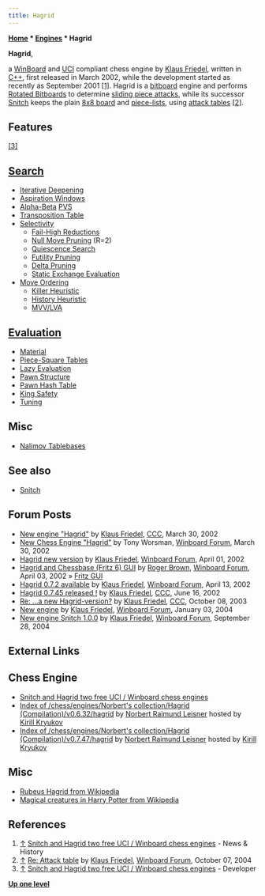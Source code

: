 ```yaml
---
title: Hagrid
---
```

**[Home](Home "Home") * [Engines](Engines "Engines") * Hagrid**

**Hagrid**,

a [WinBoard](WinBoard "WinBoard") and [UCI](UCI "UCI") compliant chess engine by [Klaus Friedel](index.php?title=Klaus_Friedel&action=edit&redlink=1 "Klaus Friedel (page does not exist)"), written in [C++](Cpp "Cpp"), first released in March 2002, while the development started as recently as September 2001 <a id="cite-note-1" href="#cite-ref-1">[1]</a>.
Hagrid is a [bitboard](Bitboards "Bitboards") engine and performs [Rotated Bitboards](Rotated_Bitboards "Rotated Bitboards") to determine [sliding piece attacks](Sliding_Piece_Attacks "Sliding Piece Attacks"), while its successor [Snitch](Snitch "Snitch") keeps the plain [8x8 board](8x8_Board "8x8 Board") and [piece-lists](Piece-Lists "Piece-Lists"), using [attack tables](Attack_and_Defend_Maps "Attack and Defend Maps") <a id="cite-note-2" href="#cite-ref-2">[2]</a>.

## Features

<a id="cite-note-3" href="#cite-ref-3">[3]</a>

## [Search](Search "Search")

- [Iterative Deepening](Iterative_Deepening "Iterative Deepening")
- [Aspiration Windows](Aspiration_Windows "Aspiration Windows")
- [Alpha-Beta](Alpha-Beta "Alpha-Beta") [PVS](Principal_Variation_Search "Principal Variation Search")
- [Transposition Table](Transposition_Table "Transposition Table")
- [Selectivity](Selectivity "Selectivity")
  - [Fail-High Reductions](Fail-High_Reductions "Fail-High Reductions")
  - [Null Move Pruning](Null_Move_Pruning "Null Move Pruning") (R=2)
  - [Quiescence Search](Quiescence_Search "Quiescence Search")
  - [Futility Pruning](Futility_Pruning "Futility Pruning")
  - [Delta Pruning](Delta_Pruning "Delta Pruning")
  - [Static Exchange Evaluation](Static_Exchange_Evaluation "Static Exchange Evaluation")
- [Move Ordering](Move_Ordering "Move Ordering")
  - [Killer Heuristic](Killer_Heuristic "Killer Heuristic")
  - [History Heuristic](History_Heuristic "History Heuristic")
  - [MVV/LVA](MVV-LVA "MVV-LVA")

## [Evaluation](Evaluation "Evaluation")

- [Material](Material "Material")
- [Piece-Square Tables](Piece-Square_Tables "Piece-Square Tables")
- [Lazy Evaluation](Lazy_Evaluation "Lazy Evaluation")
- [Pawn Structure](Pawn_Structure "Pawn Structure")
- [Pawn Hash Table](Pawn_Hash_Table "Pawn Hash Table")
- [King Safety](King_Safety "King Safety")
- [Tuning](Automated_Tuning "Automated Tuning")

## Misc

- [Nalimov Tablebases](Nalimov_Tablebases "Nalimov Tablebases")

## See also

- [Snitch](Snitch "Snitch")

## Forum Posts

- [New engine "Hagrid"](https://www.stmintz.com/ccc/index.php?id=220512) by [Klaus Friedel](index.php?title=Klaus_Friedel&action=edit&redlink=1 "Klaus Friedel (page does not exist)"), [CCC](CCC "CCC"), March 30, 2002
- [New Chess Engine "Hagrid"](http://www.open-aurec.com/wbforum/viewtopic.php?f=18&t=36625&p=138765) by Tony Worsman, [Winboard Forum](Computer_Chess_Forums "Computer Chess Forums"), March 30, 2002
- [Hagrid new version](http://www.open-aurec.com/wbforum/viewtopic.php?f=18&t=36651&p=138857) by [Klaus Friedel](index.php?title=Klaus_Friedel&action=edit&redlink=1 "Klaus Friedel (page does not exist)"), [Winboard Forum](Computer_Chess_Forums "Computer Chess Forums"), April 01, 2002
- [Hagrid and Chessbase (Fritz 6) GUI](http://www.open-aurec.com/wbforum/viewtopic.php?f=18&t=36670&p=138931) by [Roger Brown](index.php?title=Roger_Brown&action=edit&redlink=1 "Roger Brown (page does not exist)"), [Winboard Forum](Computer_Chess_Forums "Computer Chess Forums"), April 03, 2002 » [Fritz GUI](Fritz#FritzGUI "Fritz")
- [Hagrid 0.7.2 available](http://www.open-aurec.com/wbforum/viewtopic.php?f=18&t=36849&p=139701) by [Klaus Friedel](index.php?title=Klaus_Friedel&action=edit&redlink=1 "Klaus Friedel (page does not exist)"), [Winboard Forum](Computer_Chess_Forums "Computer Chess Forums"), April 13, 2002
- [Hagrid 0.7.45 released !](https://www.stmintz.com/ccc/index.php?id=235751) by [Klaus Friedel](index.php?title=Klaus_Friedel&action=edit&redlink=1 "Klaus Friedel (page does not exist)"), [CCC](CCC "CCC"), June 16, 2002
- [Re: ...a new Hagrid-version?](https://www.stmintz.com/ccc/index.php?id=320241) by [Klaus Friedel](index.php?title=Klaus_Friedel&action=edit&redlink=1 "Klaus Friedel (page does not exist)"), [CCC](CCC "CCC"), October 08, 2003
- [New engine](http://www.open-aurec.com/wbforum/viewtopic.php?f=18&t=45881&p=174271) by [Klaus Friedel](index.php?title=Klaus_Friedel&action=edit&redlink=1 "Klaus Friedel (page does not exist)"), [Winboard Forum](Computer_Chess_Forums "Computer Chess Forums"), January 03, 2004
- [New engine Snitch 1.0.0](http://www.open-aurec.com/wbforum/viewtopic.php?f=2&t=74&p=157) by [Klaus Friedel](index.php?title=Klaus_Friedel&action=edit&redlink=1 "Klaus Friedel (page does not exist)"), [Winboard Forum](Computer_Chess_Forums "Computer Chess Forums"), September 28, 2004

## External Links

## Chess Engine

- [Snitch and Hagrid two free UCI / Winboard chess engines](http://www.friedelprivat.de/)
- [Index of /chess/engines/Norbert's collection/Hagrid (Compilation)/v0.6.32/hagrid](http://kirr.homeunix.org/chess/engines/Norbert's%20collection/Hagrid%20%28Compilation%29/v0.6.32/hagrid/) by [Norbert Raimund Leisner](Norbert_Raimund_Leisner "Norbert Raimund Leisner") hosted by [Kirill Kryukov](Kirill_Kryukov "Kirill Kryukov")
- [Index of /chess/engines/Norbert's collection/Hagrid (Compilation)/v0.7.47/hagrid](http://kirr.homeunix.org/chess/engines/Norbert's%20collection/Hagrid%20%28Compilation%29/v0.7.47/hagrid/) by [Norbert Raimund Leisner](Norbert_Raimund_Leisner "Norbert Raimund Leisner") hosted by [Kirill Kryukov](Kirill_Kryukov "Kirill Kryukov")

## Misc

- [Rubeus Hagrid from Wikipedia](https://en.wikipedia.org/wiki/Rubeus_Hagrid)
- [Magical creatures in Harry Potter from Wikipedia](https://en.wikipedia.org/wiki/Magical_creatures_in_Harry_Potter#Hagrid.27s_pets)

## References

1. <a id="cite-ref-1" href="#cite-note-1">↑</a> [Snitch and Hagrid two free UCI / Winboard chess engines](http://www.friedelprivat.de/) - News & History
1. <a id="cite-ref-2" href="#cite-note-2">↑</a> [Re: Attack table](http://www.open-aurec.com/wbforum/viewtopic.php?f=4&t=171&start=21) by [Klaus Friedel](index.php?title=Klaus_Friedel&action=edit&redlink=1 "Klaus Friedel (page does not exist)"), [Winboard Forum](Computer_Chess_Forums "Computer Chess Forums"), October 07, 2004
1. <a id="cite-ref-3" href="#cite-note-3">↑</a> [Snitch and Hagrid two free UCI / Winboard chess engines](http://www.friedelprivat.de/) - Developer

**[Up one level](Engines "Engines")**

